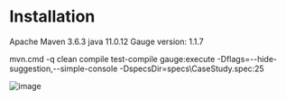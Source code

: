 # Installation
Apache Maven 3.6.3
java 11.0.12
Gauge version: 1.1.7

mvn.cmd -q clean compile test-compile gauge:execute -Dflags=--hide-suggestion,--simple-console -DspecsDir=specs\CaseStudy.spec:25

![image](https://user-images.githubusercontent.com/11458835/131298198-cfb05f9f-e01f-4dbf-bab0-83ff7ebea90f.png)






